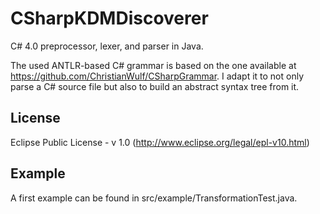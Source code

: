 CSharpKDMDiscoverer
===================

C# 4.0 preprocessor, lexer, and parser in Java.

The used ANTLR-based C# grammar is based on the one available at https://github.com/ChristianWulf/CSharpGrammar. I adapt it to not only parse a C# source file but also to build an abstract syntax tree from it.

License
---
Eclipse Public License - v 1.0 (http://www.eclipse.org/legal/epl-v10.html)

Example
---
A first example can be found in src/example/TransformationTest.java.
